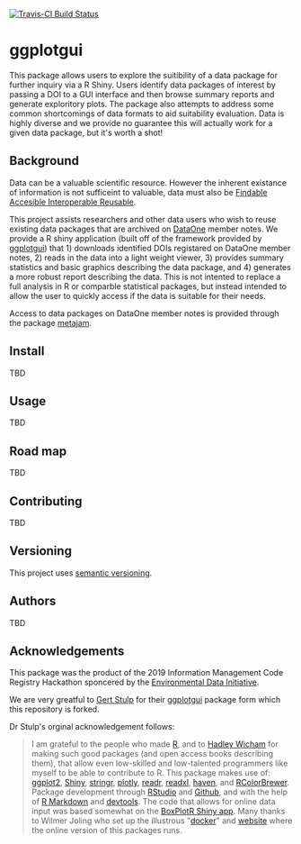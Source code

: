 <!-- This comment enables badge extraction to pkgdown site -->

[![Travis-CI Build Status](https://travis-ci.com/IMCR-Hackathon/ggplotgui.svg?branch=master)](https://travis-ci.org/IMCR-Hackathon/ggplotgui)

# ggplotgui

This package allows users to explore the suitibility of a data package for further inquiry via a R Shiny.
Users identify data packages of interest by passing a DOI to a GUI interface and then browse summary reports and generate exploritory plots.
The package also attempts to address some common shortcomings of data formats to aid suitability evaluation.
Data is highly diverse and we provide no guarantee this will actually work for a given data package, but it's worth a shot!

## Background

Data can be a valuable scientific resource.
However the inherent existance of information is not sufficeint to valuable, data must also be [Findable Accesible Interoperable Reusable](https://www.force11.org/group/fairgroup/fairprinciples).

This project assists researchers and other data users who wish to reuse existing data packages that are archived on [DataOne](https://www.dataone.org/) member notes.
We provide a R shiny application (built off of the framework provided by [ggplotgui](https://github.com/gertstulp/ggplotgui)) that 1) downloads identified DOIs registared on DataOne member notes, 2) reads in the data into a light weight viewer, 3) provides summary statistics and basic graphics describing the data package, and 4) generates a more robust report describing the data.
This is not intented to replace a full analysis in R or comparble statistical packages, but instead intended to allow the user to quickly access if the data is suitable for their needs.

Access to data packages on DataOne member notes is provided through the package [metajam](https://github.com/NCEAS/metajam).

## Install

TBD

## Usage

TBD

## Road map

TBD

## Contributing

TBD


## Versioning

This project uses [semantic versioning](https://semver.org).

## Authors

TBD

## Acknowledgements

This package was the product of the 2019 Information Management Code Registry Hackathon sponcered by the [Environmental Data Initiative](https://environmentaldatainitiative.org/).

We are very greatful to [Gert Stulp](https://www.gertstulp.com/) for their [ggplotgui](https://github.com/gertstulp/ggplotgui) package form which this repository is forked.

Dr Stulp's orginal acknowledgement follows:
> I am grateful to the people who made [R](https://www.r-project.org/), and to [Hadley Wicham](http://hadley.nz/) for making such good packages (and open access books describing them), that allow even low-skilled and low-talented programmers like myself to be able to contribute to R. This package makes use of: [ggplot2](http://ggplot2.tidyverse.org/), [Shiny](http://shiny.rstudio.com/), [stringr](http://stringr.tidyverse.org/), [plotly](https://plot.ly/r/), [readr](http://readr.tidyverse.org/), [readxl](http://readxl.tidyverse.org/), [haven](http://haven.tidyverse.org/), and [RColorBrewer](https://cran.r-project.org/web/packages/RColorBrewer/RColorBrewer.pdf). Package development through [RStudio](https://www.rstudio.com/) and [Github](https://github.com/), and with the help of [R Markdown](http://rmarkdown.rstudio.com) and [devtools](https://www.rstudio.com/products/rpackages/devtools/). The code that allows for online data input was based somewhat on the [BoxPlotR Shiny app](https://github.com/VizWizard/BoxPlotR.shiny). Many thanks to Wilmer Joling who set up the illustrous "[docker](https://www.docker.com/)" and [website](https://site.shinyserver.dck.gmw.rug.nl/ggplotgui/) where the online version of this packages runs.   
